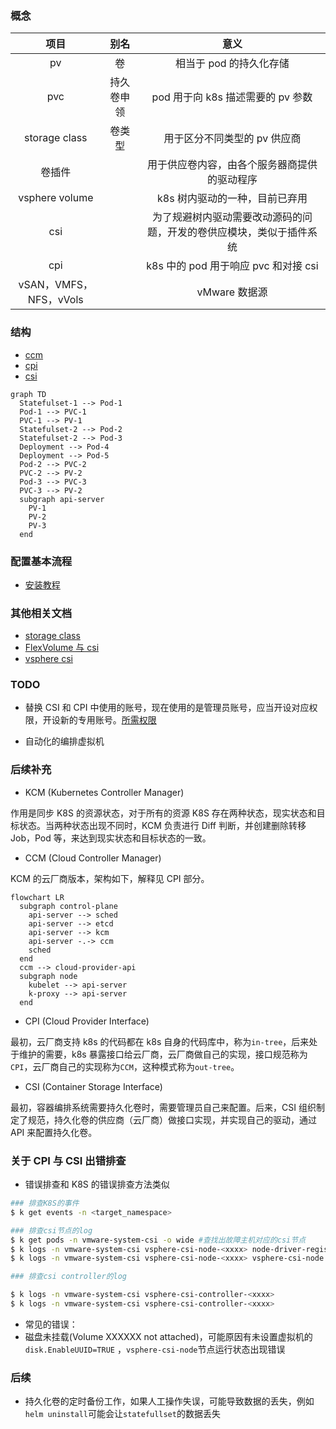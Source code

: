 ### 概念

|          项目          |    别名    |                                 意义                                 |
| :--------------------: | :--------: | :------------------------------------------------------------------: |
|           pv           |     卷     |                       相当于 pod 的持久化存储                        |
|          pvc           | 持久卷申领 |                  pod 用于向 k8s 描述需要的 pv 参数                   |
|     storage class      |   卷类型   |                     用于区分不同类型的 pv 供应商                     |
|         卷插件         |            |             用于供应卷内容，由各个服务器商提供的驱动程序             |
|     vsphere volume     |            |                    k8s 树内驱动的一种，目前已弃用                    |
|          csi           |            | 为了规避树内驱动需要改动源码的问题，开发的卷供应模块，类似于插件系统 |
|          cpi           |            |                 k8s 中的 pod 用于响应 pvc 和对接 csi                 |
| vSAN，VMFS，NFS，vVols |            |                            vMware 数据源                             |

### 结构

- [ccm](https://kubernetes.io/docs/concepts/architecture/cloud-controller/)
- [cpi](https://cloud-provider-vsphere.sigs.k8s.io/)
- [csi](https://kubernetes.io/blog/2019/01/15/container-storage-interface-ga/)

```mermaid
graph TD
  Statefulset-1 --> Pod-1
  Pod-1 --> PVC-1
  PVC-1 --> PV-1
  Statefulset-2 --> Pod-2
  Statefulset-2 --> Pod-3
  Deployment --> Pod-4
  Deployment --> Pod-5
  Pod-2 --> PVC-2
  PVC-2 --> PV-2
  Pod-3 --> PVC-3
  PVC-3 --> PV-2
  subgraph api-server
    PV-1
    PV-2
    PV-3
  end
```

### 配置基本流程

- [安装教程](https://cloud-provider-vsphere.sigs.k8s.io/tutorials/kubernetes-on-vsphere-with-kubeadm.html)

### 其他相关文档

- [storage class](https://kubernetes.io/zh/docs/concepts/storage/storage-classes/#storageclass-%E8%B5%84%E6%BA%90)
- [FlexVolume 与 csi](https://segmentfault.com/a/1190000021651770)
- [vsphere csi](https://docs.vmware.com/en/VMware-vSphere-Container-Storage-Plug-in/2.0/vmware-vsphere-csp-getting-started/GUID-C44D8071-85E7-4933-83EA-6797518C1837.html)

### TODO

- 替换 CSI 和 CPI 中使用的账号，现在使用的是管理员账号，应当开设对应权限，开设新的专用账号。[所需权限](https://docs.vmware.com/en/VMware-vSphere-Container-Storage-Plug-in/2.0/vmware-vsphere-csp-getting-started/GUID-0AB6E692-AA47-4B6A-8CEA-38B754E16567.html)

- 自动化的编排虚拟机

### 后续补充

- KCM (Kubernetes Controller Manager)

作用是同步 K8S 的资源状态，对于所有的资源 K8S 存在两种状态，现实状态和目标状态。当两种状态出现不同时，KCM 负责进行 Diff 判断，并创建删除转移 Job，Pod 等，来达到现实状态和目标状态的一致。

- CCM (Cloud Controller Manager)

KCM 的云厂商版本，架构如下，解释见 CPI 部分。

```mermaid
flowchart LR
  subgraph control-plane
    api-server --> sched
    api-server --> etcd
    api-server --> kcm
    api-server -.-> ccm
    sched
  end
  ccm --> cloud-provider-api
  subgraph node
    kubelet --> api-server
    k-proxy --> api-server
  end
```

- CPI (Cloud Provider Interface)

最初，云厂商支持 k8s 的代码都在 k8s 自身的代码库中，称为`in-tree`，后来处于维护的需要，k8s 暴露接口给云厂商，云厂商做自己的实现，接口规范称为`CPI`，云厂商自己的实现称为`CCM`，这种模式称为`out-tree`。

- CSI (Container Storage Interface)

最初，容器编排系统需要持久化卷时，需要管理员自己来配置。后来，CSI 组织制定了规范，持久化卷的供应商（云厂商）做接口实现，并实现自己的驱动，通过 API 来配置持久化卷。

### 关于 CPI 与 CSI 出错排查

- 错误排查和 K8S 的错误排查方法类似

```bash
### 排查K8S的事件
$ k get events -n <target_namespace>

### 排查csi节点的log
$ k get pods -n vmware-system-csi -o wide #查找出故障主机对应的csi节点
$ k logs -n vmware-system-csi vsphere-csi-node-<xxxx> node-driver-registrar
$ k logs -n vmware-system-csi vsphere-csi-node-<xxxx> vsphere-csi-node

### 排查csi controller的log

$ k logs -n vmware-system-csi vsphere-csi-controller-<xxxx>
$ k logs -n vmware-system-csi vsphere-csi-controller-<xxxx>
```

- 常见的错误：
- 磁盘未挂载(Volume XXXXXX not attached)，可能原因有未设置虚拟机的 `disk.EnableUUID=TRUE` ，`vsphere-csi-node`节点运行状态出现错误

### 后续

- 持久化卷的定时备份工作，如果人工操作失误，可能导致数据的丢失，例如`helm uninstall`可能会让`statefullset`的数据丢失
